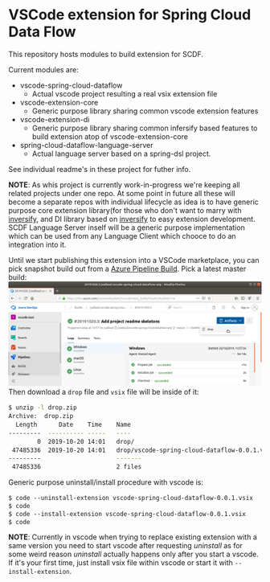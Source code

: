 # VSCode extension for Spring Cloud Data Flow
This repository hosts modules to build extension for SCDF.

Current modules are:
- vscode-spring-cloud-dataflow
  - Actual vscode project resulting a real vsix extension file
- vscode-extension-core
  - Generic purpose library sharing common vscode extension features
- vscode-extension-di
  - Generic purpose library sharing common infersify based features to build extension atop of vscode-extension-core
- spring-cloud-dataflow-language-server
  - Actual language server based on a spring-dsl project.

See individual readme's in these project for futher info.

**NOTE**: As whis project is currently work-in-progress we're keeping all related projects under one repo.
          At some point in future all these will become a separate repos with individual lifecycle as idea
          is to have generic purpose core extension library(for those who don't want to marry with
          [inversify](http://inversify.io/), and DI library based on [inversify](http://inversify.io/)
          to easy extension development. SCDF Language Server inself will be a generic purpose implementation
          which can be used from any Language Client which chooce to do an integration into it.

Until we start publishing this extension into a VSCode marketplace, you can pick snapshot build out from a
[Azure Pipeline Build](https://dev.azure.com/jannevalkealahti/vscode-test/_build?definitionId=3). Pick a latest
master build:
![vscode-pick-latest-vsix-dist](vscode-pick-latest-vsix-dist.png)
Then download a `drop` file and `vsix` file will be inside of it:
```bash
$ unzip -l drop.zip
Archive:  drop.zip
  Length      Date    Time    Name
---------  ---------- -----   ----
        0  2019-10-20 14:01   drop/
 47485336  2019-10-20 14:01   drop/vscode-spring-cloud-dataflow-0.0.1.vsix
---------                     -------
 47485336                     2 files
```

Generic purpose uninstall/install procedure with vscode is:
```
$ code --uninstall-extension vscode-spring-cloud-dataflow-0.0.1.vsix
$ code
$ code --install-extension vscode-spring-cloud-dataflow-0.0.1.vsix
$ code
```

**NOTE**: Currently in vscode when trying to replace existing extension with a same
          version you need to start vscode after requesting _uninstall_ as for some
          weird reason _uninstall_ actually happens only after you start a vscode.
          If it's your first time, just install vsix file within vscode or start
          it with `--install-extension`.
